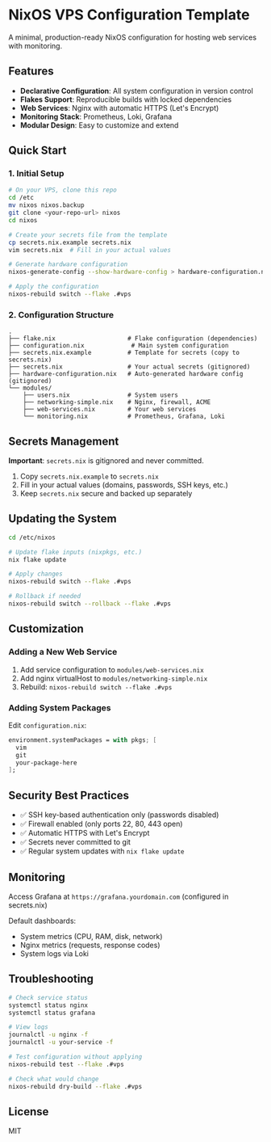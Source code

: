 # NixOS VPS Configuration Template

A minimal, production-ready NixOS configuration for hosting web services with monitoring.

## Features

- **Declarative Configuration**: All system configuration in version control
- **Flakes Support**: Reproducible builds with locked dependencies
- **Web Services**: Nginx with automatic HTTPS (Let's Encrypt)
- **Monitoring Stack**: Prometheus, Loki, Grafana
- **Modular Design**: Easy to customize and extend

## Quick Start

### 1. Initial Setup

```bash
# On your VPS, clone this repo
cd /etc
mv nixos nixos.backup
git clone <your-repo-url> nixos
cd nixos

# Create your secrets file from the template
cp secrets.nix.example secrets.nix
vim secrets.nix  # Fill in your actual values

# Generate hardware configuration
nixos-generate-config --show-hardware-config > hardware-configuration.nix

# Apply the configuration
nixos-rebuild switch --flake .#vps
```

### 2. Configuration Structure

```
.
├── flake.nix                    # Flake configuration (dependencies)
├── configuration.nix             # Main system configuration
├── secrets.nix.example          # Template for secrets (copy to secrets.nix)
├── secrets.nix                  # Your actual secrets (gitignored)
├── hardware-configuration.nix   # Auto-generated hardware config (gitignored)
└── modules/
    ├── users.nix                # System users
    ├── networking-simple.nix    # Nginx, firewall, ACME
    ├── web-services.nix         # Your web services
    └── monitoring.nix           # Prometheus, Grafana, Loki
```

## Secrets Management

**Important**: `secrets.nix` is gitignored and never committed.

1. Copy `secrets.nix.example` to `secrets.nix`
2. Fill in your actual values (domains, passwords, SSH keys, etc.)
3. Keep `secrets.nix` secure and backed up separately

## Updating the System

```bash
cd /etc/nixos

# Update flake inputs (nixpkgs, etc.)
nix flake update

# Apply changes
nixos-rebuild switch --flake .#vps

# Rollback if needed
nixos-rebuild switch --rollback --flake .#vps
```

## Customization

### Adding a New Web Service

1. Add service configuration to `modules/web-services.nix`
2. Add nginx virtualHost to `modules/networking-simple.nix`
3. Rebuild: `nixos-rebuild switch --flake .#vps`

### Adding System Packages

Edit `configuration.nix`:

```nix
environment.systemPackages = with pkgs; [
  vim
  git
  your-package-here
];
```

## Security Best Practices

- ✅ SSH key-based authentication only (passwords disabled)
- ✅ Firewall enabled (only ports 22, 80, 443 open)
- ✅ Automatic HTTPS with Let's Encrypt
- ✅ Secrets never committed to git
- ✅ Regular system updates with `nix flake update`

## Monitoring

Access Grafana at `https://grafana.yourdomain.com` (configured in secrets.nix)

Default dashboards:
- System metrics (CPU, RAM, disk, network)
- Nginx metrics (requests, response codes)
- System logs via Loki

## Troubleshooting

```bash
# Check service status
systemctl status nginx
systemctl status grafana

# View logs
journalctl -u nginx -f
journalctl -u your-service -f

# Test configuration without applying
nixos-rebuild test --flake .#vps

# Check what would change
nixos-rebuild dry-build --flake .#vps
```

## License

MIT

